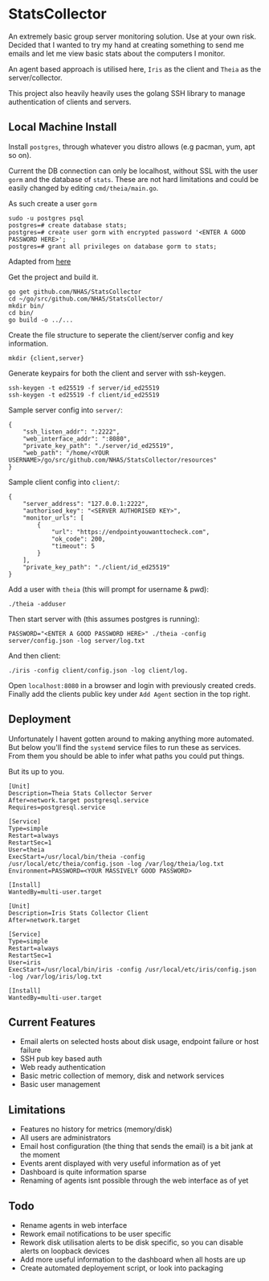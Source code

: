 # StatsCollector

An extremely basic group server monitoring solution. Use at your own risk.  
Decided that I wanted to try my hand at creating something to send me emails and let me view basic stats about the computers I monitor.  

An agent based approach is utilised here, `Iris` as the client and `Theia` as the server/collector.  

This project also heavily heavily uses the golang SSH library to manage authentication of clients and servers. 




## Local Machine Install

Install `postgres`, through whatever you distro allows (e.g pacman, yum, apt so on).  

Current the DB connection can only be localhost, without SSL with the user `gorm` and the database of `stats`. These are not hard limitations and could be easily changed by editing `cmd/theia/main.go`.  

As such create a user `gorm`


```
sudo -u postgres psql
postgres=# create database stats;
postgres=# create user gorm with encrypted password '<ENTER A GOOD PASSWORD HERE>';
postgres=# grant all privileges on database gorm to stats;

```
Adapted from <a href="https://medium.com/coding-blocks/creating-user-database-and-adding-access-on-postgresql-8bfcd2f4a91e">here</a>

Get the project and build it.
```
go get github.com/NHAS/StatsCollector
cd ~/go/src/github.com/NHAS/StatsCollector/
mkdir bin/
cd bin/
go build -o ../...
```


Create the file structure to seperate the client/server config and key information.

```
mkdir {client,server}
```

Generate keypairs for both the client and server with ssh-keygen.

```
ssh-keygen -t ed25519 -f server/id_ed25519
ssh-keygen -t ed25519 -f client/id_ed25519
```


Sample server config into `server/`:

```
{
	"ssh_listen_addr": ":2222",
	"web_interface_addr": ":8080",
	"private_key_path": "./server/id_ed25519",
	"web_path": "/home/<YOUR USERNAME>/go/src/github.com/NHAS/StatsCollector/resources"
}
```

Sample client config into `client/`:

```
{
	"server_address": "127.0.0.1:2222",
	"authorised_key": "<SERVER AUTHORISED KEY>",
	"monitor_urls": [
		{
			"url": "https://endpointyouwanttocheck.com",
			"ok_code": 200,
			"timeout": 5
		}
	],
	"private_key_path": "./client/id_ed25519"
}
```


Add a user with `theia` (this will prompt for username & pwd):
```
./theia -adduser
```

Then start server with (this assumes postgres is running):

```
PASSWORD="<ENTER A GOOD PASSWORD HERE>" ./theia -config server/config.json -log server/log.txt 
```

And then client: 

```
./iris -config client/config.json -log client/log.   
```

Open `localhost:8080` in a browser and login with previously created creds. 
Finally add the clients public key under `Add Agent` section in the top right. 


## Deployment

Unfortunately I havent gotten around to making anything more automated. But below you'll find the `systemd` service files to run these as services.  
From them you should be able to infer what paths you could put things. 

But its up to you. 

```
[Unit]
Description=Theia Stats Collector Server
After=network.target postgresql.service
Requires=postgresql.service

[Service]
Type=simple
Restart=always
RestartSec=1
User=theia
ExecStart=/usr/local/bin/theia -config /usr/local/etc/theia/config.json -log /var/log/theia/log.txt
Environment=PASSWORD=<YOUR MASSIVELY GOOD PASSWORD>

[Install]
WantedBy=multi-user.target
```

```
[Unit]
Description=Iris Stats Collector Client
After=network.target

[Service]
Type=simple
Restart=always
RestartSec=1
User=iris
ExecStart=/usr/local/bin/iris -config /usr/local/etc/iris/config.json -log /var/log/iris/log.txt

[Install]
WantedBy=multi-user.target
```

## Current Features

- Email alerts on selected hosts about disk usage, endpoint failure or host failure
- SSH pub key based auth
- Web ready authentication
- Basic metric collection of memory, disk and network services
- Basic user management 

## Limitations

- Features no history for metrics (memory/disk)
- All users are administrators
- Email host configuration (the thing that sends the email) is a bit jank at the moment
- Events arent displayed with very useful information as of yet
- Dashboard is quite information sparse
- Renaming of agents isnt possible through the web interface as of yet

## Todo

- Rename agents in web interface
- Rework email notifications to be user specific
- Rework disk utilisation alerts to be disk specific, so you can disable alerts on loopback devices
- Add more useful information to the dashboard when all hosts are up
- Create automated deployement script, or look into packaging 